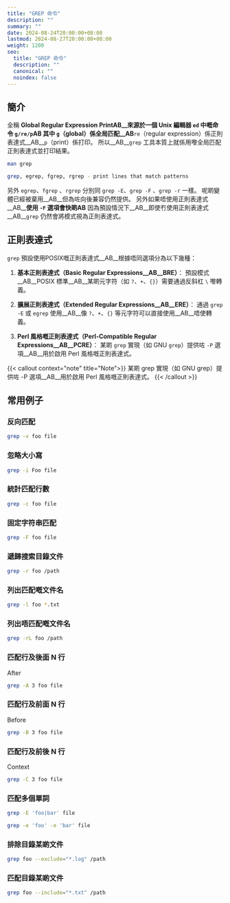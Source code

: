 ```yaml
---
title: "GREP 命令"
description: ""
summary: ""
date: 2024-08-24T20:00:00+08:00
lastmod: 2024-08-27T20:00:00+08:00
weight: 1200
seo:
  title: "GREP 命令"
  description: ""
  canonical: ""
  noindex: false
---
```


## 簡介

全稱 **Global Regular Expression Print**__AB__來源於一個 Unix 編輯器 `ed` 中嘅命令 `g/re/p`__AB__
其中 `g`（global）係全局匹配__AB__`re`（regular expression）係正則表達式__AB__`p`（print）係打印。
所以__AB__`grep` 工具本質上就係用嚟全局匹配正則表達式並打印結果。

```bash {frame="none"}
man grep
```

```bash {frame="none"}
grep, egrep, fgrep, rgrep - print lines that match patterns
```

另外 `egrep`、`fgrep` 、`rgrep` 分別同 `grep -E`、`grep -F` 、`grep -r` 一樣。
呢啲變體已經被棄用__AB__但為咗向後兼容仍然提供。
另外如果唔使用正則表達式__AB__**使用 `-F` 選項會快啲**__AB__
因為預設情況下__AB__即使冇使用正則表達式__AB__`grep`  仍然會將模式視為正則表達式。

## 正則表達式

`grep` 預設使用POSIX嘅正則表達式__AB__根據唔同選項分為以下幾種：

1. **基本正則表達式（Basic Regular Expressions__AB__BRE）**：
預設模式__AB__POSIX 標準__AB__某啲元字符（如 `?`、`+`、`{}`）需要通過反斜杠 `\` 嚟轉義。

2. **擴展正則表達式（Extended Regular Expressions__AB__ERE）**：
通過 `grep -E` 或 `egrep` 使用__AB__像 `?`、`+`、`{}` 等元字符可以直接使用__AB__唔使轉義。

3. **Perl 風格嘅正則表達式（Perl-Compatible Regular Expressions__AB__PCRE）**：
某啲 `grep` 實現（如 GNU `grep`）提供咗 `-P` 選項__AB__用於啟用 Perl 風格嘅正則表達式。

{{< callout context="note" title="Note">}}
某啲 grep 實現（如 GNU grep）提供咗 -P 選項__AB__用於啟用 Perl 風格嘅正則表達式。
{{< /callout >}}

## 常用例子

### 反向匹配

```bash {frame="none"}
grep -v foo file
```

### 忽略大小寫

```bash {frame="none"}
grep -i Foo file
```

### 統計匹配行數

```bash {frame="none"}
grep -c foo file
```

### 固定字符串匹配

```bash {frame="none"}
grep -F foo file
```

### 遞歸搜索目錄文件

```bash {frame="none"}
grep -r foo /path
```

### 列出匹配嘅文件名

```bash {frame="none"}
grep -l foo *.txt
```

### 列出唔匹配嘅文件名

```bash {frame="none"}
grep -rL foo /path
```

### 匹配行及後面 N 行

After

```bash {frame="none"}
grep -A 3 foo file
```

### 匹配行及前面 N 行

Before

```bash {frame="none"}
grep -B 3 foo file
```

### 匹配行及前後 N 行

Context

```bash {frame="none"}
grep -C 3 foo file
```

### 匹配多個單詞

```bash {frame="none"}
grep -E 'foo|bar' file
```

```bash {frame="none"}
grep -e 'foo' -e 'bar' file
```

### 排除目錄某啲文件

```bash {frame="none"}
grep foo --exclude="*.log" /path
```

### 匹配目錄某啲文件

```bash {frame="none"}
grep foo --include="*.txt" /path
```
